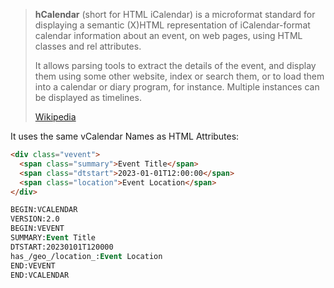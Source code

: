 
> **hCalendar** (short for HTML iCalendar) is a microformat standard 
> for displaying a semantic (X)HTML representation 
> of iCalendar-format calendar information about an event, on web pages, 
> using HTML classes and rel attributes.
>
> It allows parsing tools to extract the details of the event, 
> and display them using some other website, index or search them, 
> or to load them into a calendar or diary program, for instance. 
> Multiple instances can be displayed as timelines.
>
> [Wikipedia](https://en.wikipedia.org/wiki/HCalendar)

It uses the same vCalendar Names as HTML Attributes: 
```html
<div class="vevent">
  <span class="summary">Event Title</span>
  <span class="dtstart">2023-01-01T12:00:00</span>
  <span class="location">Event Location</span>
</div>
```

```vb
BEGIN:VCALENDAR
VERSION:2.0
BEGIN:VEVENT
SUMMARY:Event Title
DTSTART:20230101T120000
has_/geo_/location_:Event Location
END:VEVENT
END:VCALENDAR
```

